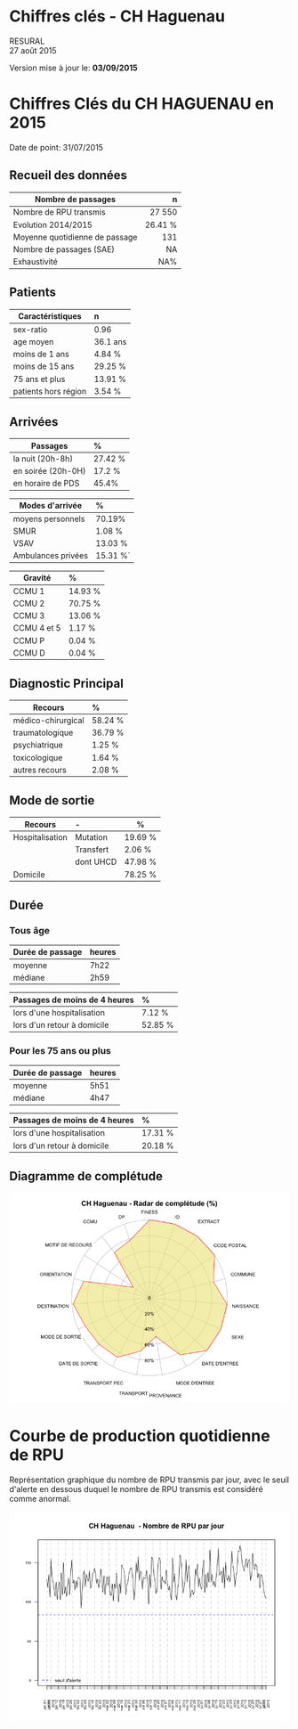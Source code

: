 # Chiffres clés - CH Haguenau
RESURAL  
27 août 2015  



Version mise à jour le: __03/09/2015__







Chiffres Clés du CH HAGUENAU en 2015
================================


Date de point: 31/07/2015

Recueil des données
-------------------



  Nombre de passages  |   n     
------------- | -------------:
Nombre de RPU transmis  | 27 550
Evolution 2014/2015  |  26.41 %  |
Moyenne quotidienne de passage  | 131
Nombre de passages (SAE)  |  NA
Exhaustivité  |  NA%


Patients
-------------------



|  Caractéristiques  |  n  |
|-----|:-----|
|  sex-ratio  |  0.96  |
|  age moyen  |  36.1 ans |
|  moins de 1 ans  |  4.84 %  |
|  moins de 15 ans  |  29.25 %  |
|  75 ans et plus  |  13.91 %  |
|  patients hors région  |  3.54 %  |

<!-- Manque la population du secteur
|  taux de recours régional  |  1.42 %  |
-->

Arrivées
-------------------



|  Passages  |  %  |
|-----|:-----|
|  la nuit (20h-8h)  |  27.42 %  |
|  en soirée (20h-0H)  |  17.2 %  |
|  en horaire de PDS  |  45.4%  |

|  Modes d'arrivée  |  %  |
|-----|:-----|
|  moyens personnels  |  70.19%  |
|  SMUR  |  1.08 %  |
|  VSAV  |  13.03 %  |
|  Ambulances privées  |  15.31 %`  |

|  Gravité  |  %  |
|-----|:-----|
|  CCMU 1  |  14.93 %  |
|  CCMU 2  |  70.75 %  |
|  CCMU 3  |  13.06 %  |
|  CCMU 4 et 5  |  1.17 %  |
|  CCMU P  |  0.04 %  |
|  CCMU D  |  0.04 %  |

Diagnostic Principal
--------------------



|  Recours  |  %  |
|-----|:-----|
|  médico-chirurgical  |  58.24 %  |
|  traumatologique  |  36.79 %  |
|  psychiatrique  |  1.25 %  |
|  toxicologique  |  1.64 %  |
|  autres recours  |  2.08 %  |


Mode de sortie
-------------------



  Recours  |  -  |  %  |
|-----|:-----|--------|
|  Hospitalisation  |  Mutation  |  19.69 %  |
|                   |  Transfert  |  2.06 %  |
|                   |  dont UHCD  |  47.98 %  |
|  Domicile         |            |  78.25 %  |

Durée
-------------------


### Tous âge

  Durée de passage  |  heures  |
|-----|:-----|
|  moyenne  |  7h22  |
|  médiane  |  2h59  |

  Passages de moins de 4 heures  |  %  |
|-----|:-----|
|  lors d'une hospitalisation  |  7.12 %  |
|  lors d'un retour à domicile  |  52.85 %  |

### Pour les 75 ans ou plus



  Durée de passage  |  heures  |
|-----|:-----|
|  moyenne  |  5h51  |
|  médiane  |  4h47  |

  Passages de moins de 4 heures  |  %  |
|-----|:-----|
|  lors d'une hospitalisation  |  17.31 %  |
|  lors d'un retour à domicile  |  20.18 %  |

Diagramme de complétude
-----------------------
![](chiffres_cles_hag_files/figure-html/hag_completude-1.png) 

Courbe de production quotidienne de RPU
=======================================




Représentation graphique du nombre de RPU transmis par jour, avec le seuil d'alerte en dessous duquel le nombre de RPU transmis est considéré comme anormal.

![](chiffres_cles_hag_files/figure-html/unnamed-chunk-3-1.png) 
